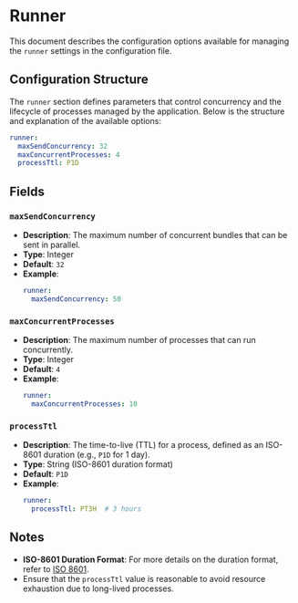 # Runner <Badge type="tip" text="Clinical Domain Agent" />

This document describes the configuration options available for managing the `runner` settings in
the configuration file.

## Configuration Structure

The `runner` section defines parameters that control concurrency and the lifecycle of processes
managed by the application. Below is the structure and explanation of the available options:

```yaml
runner:
  maxSendConcurrency: 32
  maxConcurrentProcesses: 4
  processTtl: P1D
```

## Fields

### `maxSendConcurrency`

* **Description**: The maximum number of concurrent bundles that can be sent in parallel.
* **Type**: Integer
* **Default**: `32`
* **Example**:
  ```yaml
  runner:
    maxSendConcurrency: 50
  ```

### `maxConcurrentProcesses`

* **Description**: The maximum number of processes that can run concurrently.
* **Type**: Integer
* **Default**: `4`
* **Example**:
  ```yaml
  runner:
    maxConcurrentProcesses: 10
  ```

### `processTtl`

* **Description**: The time-to-live (TTL) for a process, defined as an ISO-8601 duration (e.g.,
  `P1D` for 1 day).
* **Type**: String (ISO-8601 duration format)
* **Default**: `P1D`
* **Example**:
  ```yaml
  runner:
    processTtl: PT3H  # 3 hours
  ```

## Notes

* **ISO-8601 Duration Format**: For more details on the duration format, refer
  to [ISO 8601](https://en.wikipedia.org/wiki/ISO_8601#Durations).
* Ensure that the `processTtl` value is reasonable to avoid resource exhaustion due to long-lived
  processes.
